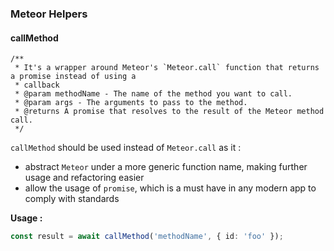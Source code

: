 ### Meteor Helpers

#### callMethod

```
/**
 * It's a wrapper around Meteor's `Meteor.call` function that returns a promise instead of using a
 * callback
 * @param methodName - The name of the method you want to call.
 * @param args - The arguments to pass to the method.
 * @returns A promise that resolves to the result of the Meteor method call.
 */
```

`callMethod` should be used instead of `Meteor.call` as it :

- abstract `Meteor` under a more generic function name, making further usage and refactoring easier
- allow the usage of `promise`, which is a must have in any modern app to comply with standards

**Usage :**

```ts
const result = await callMethod('methodName', { id: 'foo' });
```

